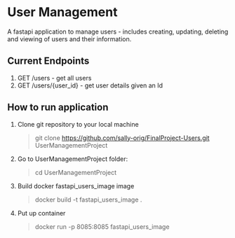 # User Management

A fastapi application to manage users - includes creating, updating, deleting and viewing of users and their information.

## Current Endpoints

1. GET /users - get all users
2. GET /users/{user_id} - get user details given an Id


## How to run application

1. Clone git repository to your local machine
    >git clone <https://github.com/sally-orig/FinalProject-Users.git> UserManagementProject
2. Go to UserManagementProject folder:
    >cd UserManagementProject
3. Build docker fastapi_users_image image
    >docker build -t fastapi_users_image .
4. Put up container
    >docker run -p 8085:8085 fastapi_users_image
